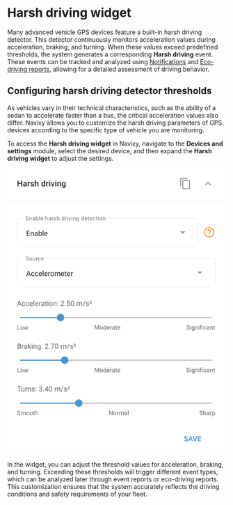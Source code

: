 # Harsh driving widget

Many advanced vehicle GPS devices feature a built-in harsh driving detector. This detector continuously monitors acceleration values during acceleration, braking, and turning. When these values exceed predefined thresholds, the system generates a corresponding **Harsh driving** event. These events can be tracked and analyzed using [Notifications](../../events-and-notifications/safety/harsh-driving.md) and [Eco-driving reports](../../fleet-management/eco-driving.md), allowing for a detailed assessment of driving behavior.

## Configuring harsh driving detector thresholds

As vehicles vary in their technical characteristics, such as the ability of a sedan to accelerate faster than a bus, the critical acceleration values also differ. Navixy allows you to customize the harsh driving parameters of GPS devices according to the specific type of vehicle you are monitoring.

To access the **Harsh driving widget** in Navixy, navigate to the **Devices and settings** module, select the desired device, and then expand the **Harsh driving widget** to adjust the settings.

![](../../../user-guide/devices-and-settings/location-and-movement/attachments/image-20240815-214000.png)

In the widget, you can adjust the threshold values for acceleration, braking, and turning. Exceeding these thresholds will trigger different event types, which can be analyzed later through event reports or eco-driving reports. This customization ensures that the system accurately reflects the driving conditions and safety requirements of your fleet.
